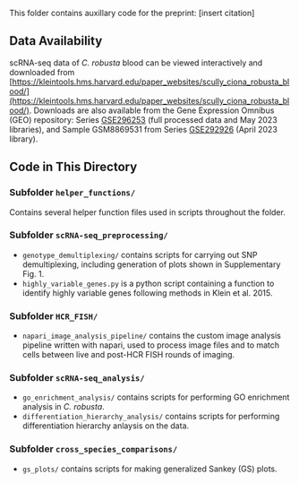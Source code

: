 This folder contains auxillary code for the preprint: [insert citation]

## Data Availability
scRNA-seq data of _C. robusta_ blood can be viewed interactively and downloaded from [https://kleintools.hms.harvard.edu/paper_websites/scully_ciona_robusta_blood/](https://kleintools.hms.harvard.edu/paper_websites/scully_ciona_robusta_blood/). Downloads are also available from the Gene Expression Omnibus (GEO) repository: Series [GSE296253](https://www.ncbi.nlm.nih.gov/geo/query/acc.cgi?acc=GSE296253) (full processed data and May 2023 libraries), and Sample GSM8869531 from Series [GSE292926](https://www.ncbi.nlm.nih.gov/geo/query/acc.cgi?acc=GSE292926) (April 2023 library).

## Code in This Directory

### Subfolder `helper_functions/`
Contains several helper function files used in scripts throughout the folder.

### Subfolder `scRNA-seq_preprocessing/`
- `genotype_demultiplexing/` contains scripts for carrying out SNP demultiplexing, including generation of plots shown in Supplementary Fig. 1.
- `highly_variable_genes.py` is a python script containing a function to identify highly variable genes following methods in Klein et al. 2015.

### Subfolder `HCR_FISH/`
- `napari_image_analysis_pipeline/` contains the custom image analysis pipeline written with napari, used to process image files and to match cells between live and post-HCR FISH rounds of imaging.

### Subfolder `scRNA-seq_analysis/`
- `go_enrichment_analysis/` contains scripts for performing GO enrichment analysis in _C. robusta_.
- `differentiation_hierarchy_analysis/` contains scripts for performing differentiation hierarchy anlaysis on the data.

### Subfolder `cross_species_comparisons/`
- `gs_plots/` contains scripts for making generalized Sankey (GS) plots.
